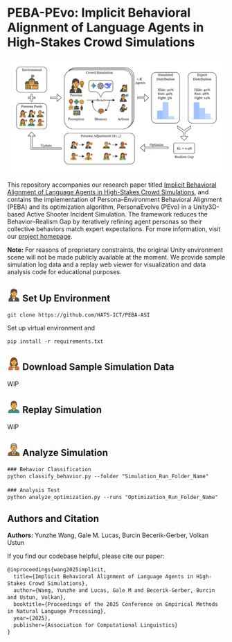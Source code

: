 # PEBA-PEvo: Implicit Behavioral Alignment of Language Agents in High-Stakes Crowd Simulations

<div align="center">
<img src="./images/framework.jpg" alt="PEBA-PEvo Diagram" width="600">
</div>

This repository accompanies our research paper titled [Implicit Behavioral Alignment of Language Agents in High-Stakes Crowd Simulations](https://arxiv.org/abs/2509.16457), and contains the implementation of Persona–Environment Behavioral Alignment (PEBA) and its optimization algorithm, PersonaEvolve (PEvo) in a Unity3D-based Active Shooter Incident Simulation. The framework reduces the Behavior–Realism Gap by iteratively refining agent personas so their collective behaviors match expert expectations. For more information, visit our [project homepage](https://hats-ict.github.io/peba-asi-web/).

**Note:** For reasons of proprietary constraints, the original Unity environment scene will not be made publicly available at the moment. We provide sample simulation log data and a replay web viewer for visualization and data analysis code for educational purposes.

## <img src="./images/mavis.png" alt="Agent Mavis" width="30"> Set Up Environment

```
git clone https://github.com/HATS-ICT/PEBA-ASI
```

Set up virtual environment and

```
pip install -r requirements.txt
```

## <img src="./images/alice.png" alt="Agent Alice" width="30"> Download Sample Simulation Data

WIP


## <img src="./images/bob.png" alt="Agent Bob" width="30"> Replay Simulation

WIP


## <img src="./images/charlie.png" alt="Agent Charlie" width="30"> Analyze Simulation



```shell
### Behavior Classification
python classify_behavior.py --folder "Simulation_Run_Folder_Name"

### Analysis Test
python analyze_optimization.py --runs "Optimization_Run_Folder_Name"
```




## Authors and Citation


**Authors:** Yunzhe Wang, Gale M. Lucas, Burcin Becerik-Gerber, Volkan Ustun

If you find our codebase helpful, please cite our paper:

```
@inproceedings{wang2025implicit,
  title={Implicit Behavioral Alignment of Language Agents in High-Stakes Crowd Simulations},
  author={Wang, Yunzhe and Lucas, Gale M and Becerik-Gerber, Burcin and Ustun, Volkan},
  booktitle={Proceedings of the 2025 Conference on Empirical Methods in Natural Language Processing},
  year={2025},
  publisher={Association for Computational Linguistics}
}
```
